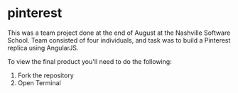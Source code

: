 # pinterest

This was a team project done at the end of August at the Nashville Software School. 
Team consisted of four individuals, and task was to build a Pinterest replica using AngularJS.

To view the final product you'll need to do the following:
1. Fork the repository
2. Open Terminal 
